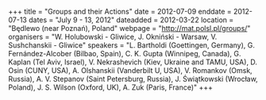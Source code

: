 +++
title = "Groups and their Actions"
date = 2012-07-09
enddate = 2012-07-13
dates = "July 9 - 13, 2012"
dateadded = 2012-03-22
location = "Będlewo (near Poznań), Poland"
webpage = "http://mat.polsl.pl/groups/"
organisers = "W. Holubowski - Gliwice, J. Okniński - Warsaw, V. Sushchanskii - Gliwice"
speakers = "L. Bartholdi (Goettingen, Germany), G. Fernández-Alcober (Bilbao, Spain), C. K. Gupta (Winnipeg, Canada), G. Kaplan (Tel Aviv, Israel), V. Nekrashevich (Kiev, Ukraine and TAMU, USA), D. Osin (CUNY, USA), A. Olshanskii (Vanderbilt U, USA), V. Romankov (Omsk, Russia), A. V. Stepanov (Saint Petersburg, Russia), J. Świątkowski (Wrocław, Poland), J. S. Wilson (Oxford, UK), A. Zuk (Paris, France)"
+++
